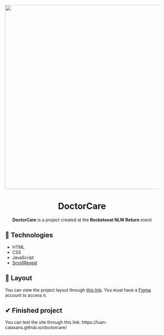 <div align="center">
  <img src="https://user-images.githubusercontent.com/69552520/167264379-51bf3bc0-0c3c-46f9-8fb8-db8e6b00888b.png" width="600px">
  <h1>DoctorCare</h1>
  <p><strong>DoctorCare</strong> is a project created at the <strong>Rocketseat NLW Return</strong> event</p>
</div>

<h2>🚀 Technologies</h2>
<ul>
  <li>HTML</li>
  <li>CSS</li>
  <li>JavaScript</li>
  <li><a href="https://scrollrevealjs.org/">ScrollReveal</a></li>
</ul>

<h2>🎨 Layout</h2>
<p>You can view the project layout through <a href="https://www.figma.com/community/file/1102912263666619803">this link</a>. You must have a <a href="https://figma.com/">Figma</a> account to access it.</p>

<h2>✔ Finished project</h2>
<p>You can test the site through this link: https://luan-calasans.github.io/doctorcare/</p>



